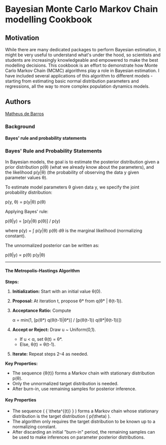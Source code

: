 # Bayesian Monte Carlo Markov Chain modelling Cookbook

## Motivation

While there are many dedicated packages to perform Bayesian estimation, it might be very useful to understand what's under the hood, so scientists and students are increasingly knowledgeable and empowered to make the best modelling decisions. This cookbook is an effort to demonstrate how Monte Carlo Markov Chain (MCMC) algorithms play a role in Bayesian estimation. I have included several applications of this algorithm to different models - starting from estimating basic normal distribution parameters and regressions, all the way to more complex population dynamics models.

## Authors

[Matheus de Barros](https://github.com/matheusbarrosb)

### Background

#### Bayes' rule and probability statements

### Bayes' Rule and Probability Statements

In Bayesian models, the goal is to estimate the posterior distribution given a prior distribution p(θ) (what we already know about the parameters), and the likelihood p(y|θ) (the probability of observing the data y given parameter values θ).

To estimate model parameters θ given data y, we specify the joint probability distribution:

p(y, θ) = p(y|θ) p(θ)

Applying Bayes' rule:

p(θ|y) = [p(y|θ) p(θ)] / p(y)

where p(y) = ∫ p(y|θ) p(θ) dθ is the marginal likelihood (normalizing constant).

The unnormalized posterior can be written as:

p(θ|y) ∝ p(θ) p(y|θ)

---

#### The Metropolis-Hastings Algorithm

**Steps:**

1. **Initialization:** Start with an initial value θ(0).
2. **Proposal:** At iteration t, propose θ* from q(θ* | θ(t-1)).
3. **Acceptance Ratio:** Compute

   α = min(1, [p(θ*) q(θ(t-1)|θ*)] / [p(θ(t-1)) q(θ*|θ(t-1))])

4. **Accept or Reject:** Draw u ~ Uniform(0,1).
   - If u < α, set θ(t) = θ*.
   - Else, θ(t) = θ(t-1).
5. **Iterate:** Repeat steps 2–4 as needed.

**Key Properties:**
- The sequence {θ(t)} forms a Markov chain with stationary distribution p(θ).
- Only the unnormalized target distribution is needed.
- After burn-in, use remaining samples for posterior inference.

#### Key Properties

- The sequence \( \{ \theta^{(t)} \} \) forms a Markov chain whose stationary distribution is the target distribution \( p(\theta) \).
- The algorithm only requires the target distribution to be known up to a normalizing constant.
- After discarding an initial "burn-in" period, the remaining samples can be used to make inferences on parameter posterior distributions.
